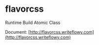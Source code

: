 # flavorcss

Runtime Build Atomic Class

Document: [http://flavorcss.writeflowy.com](http://flavorcss.writeflowy.com)
